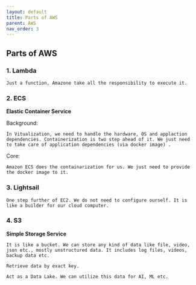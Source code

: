 ```yaml
---
layout: default
title: Parts of AWS
parent: AWS
nav_order: 3
---
```


## Parts of AWS

### 1. Lambda

    Just a function, Amazone take all the responsibility to execute it.

### 2. ECS

**Elastic Container Service**

Background:

    In Vitualization, we need to handle the hardware, OS and applaction dependencies. Containerization is two step ahead of it. We just need to take care of application dependencies (via docker image) .

Core:

    Amazon ECS does the containarization for us. We just need to provide the docker image to it.

### 3. Lightsail

    One step further of EC2. We do not need to configure ourself. It is like a builder for our cloud computer.

### 4. S3

**Simple Storage Service**

    It is like a bucket. We can store any kind of data like file, video, json etc., mostly unstructured data. It includes log files, videos, backup data etc.

    Retrieve data by exact key.

    Act as a Data Lake. We can utilize this data for AI, ML etc.
